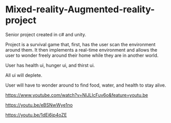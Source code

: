 # Mixed-reality-Augmented-reality-project
Senior project created in c# and unity.

Project is a survival game that, first, has the user scan the environment around them. It
then implements a real-time environment and allows the user to wonder freely around their home while they are in another world.

User has health ui, hunger ui, and thirst ui.

All ui will deplete.

User will have to wonder around to find food, water, and health to stay alive.

https://www.youtube.com/watch?v=NlJLIcFuv6o&feature=youtu.be

https://youtu.be/eBSNwWye1no

https://youtu.be/1dEi6jp4oZE




